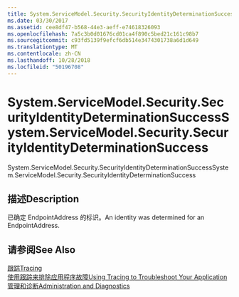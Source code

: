 ```yaml
---
title: System.ServiceModel.Security.SecurityIdentityDeterminationSuccess
ms.date: 03/30/2017
ms.assetid: cee8df47-b568-44e3-aeff-e74618326093
ms.openlocfilehash: 7a5c3b0d01676cd01ca4f890c5bed21c161c98b7
ms.sourcegitcommit: c93fd5139f9efcf6db514e3474301738a6d1d649
ms.translationtype: MT
ms.contentlocale: zh-CN
ms.lasthandoff: 10/28/2018
ms.locfileid: "50196708"
---
```

# <a name="systemservicemodelsecuritysecurityidentitydeterminationsuccess"></a><span data-ttu-id="e0b28-102">System.ServiceModel.Security.SecurityIdentityDeterminationSuccess</span><span class="sxs-lookup"><span data-stu-id="e0b28-102">System.ServiceModel.Security.SecurityIdentityDeterminationSuccess</span></span>
<span data-ttu-id="e0b28-103">System.ServiceModel.Security.SecurityIdentityDeterminationSuccess</span><span class="sxs-lookup"><span data-stu-id="e0b28-103">System.ServiceModel.Security.SecurityIdentityDeterminationSuccess</span></span>  
  
## <a name="description"></a><span data-ttu-id="e0b28-104">描述</span><span class="sxs-lookup"><span data-stu-id="e0b28-104">Description</span></span>  
 <span data-ttu-id="e0b28-105">已确定 EndpointAddress 的标识。</span><span class="sxs-lookup"><span data-stu-id="e0b28-105">An identity was determined for an EndpointAddress.</span></span>  
  
## <a name="see-also"></a><span data-ttu-id="e0b28-106">请参阅</span><span class="sxs-lookup"><span data-stu-id="e0b28-106">See Also</span></span>  
 [<span data-ttu-id="e0b28-107">跟踪</span><span class="sxs-lookup"><span data-stu-id="e0b28-107">Tracing</span></span>](../../../../../docs/framework/wcf/diagnostics/tracing/index.md)  
 [<span data-ttu-id="e0b28-108">使用跟踪来排除应用程序故障</span><span class="sxs-lookup"><span data-stu-id="e0b28-108">Using Tracing to Troubleshoot Your Application</span></span>](../../../../../docs/framework/wcf/diagnostics/tracing/using-tracing-to-troubleshoot-your-application.md)  
 [<span data-ttu-id="e0b28-109">管理和诊断</span><span class="sxs-lookup"><span data-stu-id="e0b28-109">Administration and Diagnostics</span></span>](../../../../../docs/framework/wcf/diagnostics/index.md)
